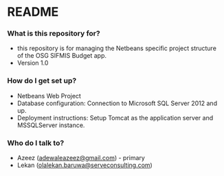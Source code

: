 # README #

### What is this repository for? ###

* this repository is for managing the Netbeans specific project structure of the OSG SIFMIS Budget app.
* Version 1.0

### How do I get set up? ###

* Netbeans Web Project
* Database configuration: Connection to Microsoft SQL Server 2012 and up.
* Deployment instructions: Setup Tomcat as the application server and MSSQLServer instance.

### Who do I talk to? ###

* Azeez (adewaleazeez@gmail.com) - primary
* Lekan (olalekan.baruwa@serveconsulting.com)